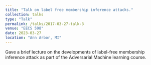 ```yaml
---
title: "Talk on label free membership inference attacks."
collection: talks
type: "Talk"
permalink: /talks/2017-03-27-talk-3
venue: "EECS 598"
date: 2023-03-27
location: "Ann Arbor, MI"
---
```


Gave a brief lecture on the developments of label-free membership inference attack as part of the Adversarial Machine learning course.   
